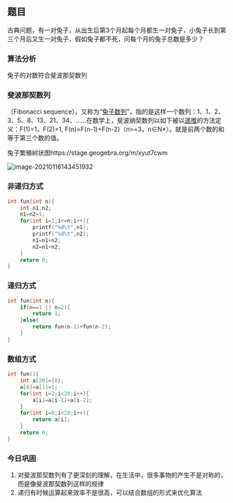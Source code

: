 ## 题目

古典问题，有一对兔子，从出生后第3个月起每个月都生一对兔子，小兔子长到第三个月后又生一对兔子，假如兔子都不死，问每个月的兔子总数是多少？

### 算法分析

兔子的对数符合斐波那契数列

### 斐波那契数列

（Fibonacci sequence），又称为“[兔子数列](https://baike.baidu.com/item/兔子数列/6849441)”，指的是这样一个数列：1、1、2、3、5、8、13、21、34、……在数学上，斐波纳契数列以如下被以[递推](https://baike.baidu.com/item/递推/1740695)的方法定义：F(1)=1，F(2)=1, F(n)=F(n-1)+F(n-2)（n>=3，n∈N*）。就是前两个数的和等于第三个数的值。

兔子繁殖树状图https://stage.geogebra.org/m/xyut7cwm

![image-20210116143451932](C:\Users\lenovo\AppData\Roaming\Typora\typora-user-images\image-20210116143451932.png)

### 非递归方式

```c
int fun(int n){
    int n1,n2;
    n1=n2=1;
    for(int i=1;i<=n;i++){
        printf("%d\t",n1);
        printf("%d\t",n2);
        n1=n1+n2;
        n2=n1+n2;
    }
    return 0;
}
```



### 递归方式

```c
int fun(int n){
    if(n==1 || n=2){
        return 1;
    }else{
        return fun(n-1)+fun(n-2);
    }
}
```



### 数组方式

```c
int fun(){
    int a[20]={0};
    a[0]=a[1]=1;
    for(int i=2;i<20;i++){
        a[i]=a[i-1]+a[i-2];
    }
    for(int i=0;i<20;i++){
        return a[i];
    }
    return 0;
}
```

### 今日巩固

1. 对斐波那契数列有了更深刻的理解，在生活中，很多事物的产生不是对称的，而是像斐波那契数列这样的规律
2. 递归有时候运算起来效率不是很高，可以结合数组的形式来优化算法

